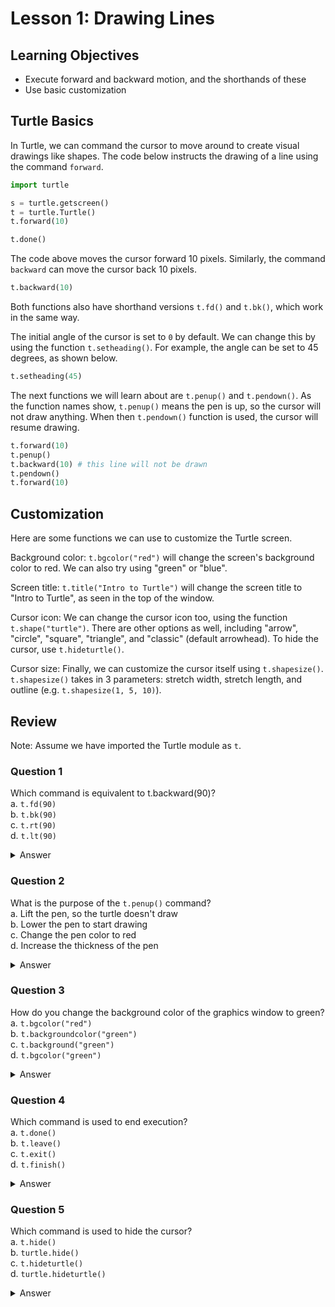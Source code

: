 # Lesson 1: Drawing Lines

## Learning Objectives
- Execute forward and backward motion, and the shorthands of these
- Use basic customization

## Turtle Basics
In Turtle, we can command the cursor to move around to create visual drawings like shapes. The code below instructs the drawing of a line using the command `forward`.

```python
import turtle

s = turtle.getscreen()
t = turtle.Turtle()
t.forward(10)

t.done()
```

The code above moves the cursor forward 10 pixels. Similarly, the command `backward` can move the cursor back 10 pixels.

```python
t.backward(10)
```

Both functions also have shorthand versions `t.fd()` and `t.bk()`, which work in the same way.

The initial angle of the cursor is set to `0` by default. We can change this by using the function `t.setheading()`. For example, the angle can be set to 45 degrees, as shown below.

```python
t.setheading(45)
```

The next functions we will learn about are `t.penup()` and `t.pendown()`. As the function names show, `t.penup()` means the pen is up, so the cursor will not draw anything. When then `t.pendown()` function is used, the cursor will resume drawing.

```python
t.forward(10)
t.penup()
t.backward(10) # this line will not be drawn
t.pendown()
t.forward(10)
```

## Customization
Here are some functions we can use to customize the Turtle screen.

Background color: `t.bgcolor("red")` will change the screen's background color to red. We can also try using "green" or "blue".

Screen title: `t.title("Intro to Turtle")` will change the screen title to "Intro to Turtle", as seen in the top of the window.

Cursor icon: We can change the cursor icon too, using the function `t.shape("turtle")`. There are other options as well, including "arrow", "circle", "square", "triangle", and "classic" (default arrowhead). To hide the cursor, use `t.hideturtle()`.

Cursor size: Finally, we can customize the cursor itself using `t.shapesize()`. `t.shapesize()` takes in 3 parameters: stretch width, stretch length, and outline (e.g. `t.shapesize(1, 5, 10)`).

## Review
Note: Assume we have imported the Turtle module as `t`.

### Question 1
Which command is equivalent to t.backward(90)?  
a. `t.fd(90)`  
b. `t.bk(90)`  
c. `t.rt(90)`  
d. `t.lt(90)`

<details>
<summary>Answer</summary>
b
</details>

### Question 2
What is the purpose of the `t.penup()` command?  
a. Lift the pen, so the turtle doesn't draw  
b. Lower the pen to start drawing  
c. Change the pen color to red  
d. Increase the thickness of the pen

<details>
<summary>Answer</summary>
a
</details>

### Question 3
How do you change the background color of the graphics window to green?  
a. `t.bgcolor("red")`  
b. `t.backgroundcolor("green")`  
c. `t.background("green")`  
d. `t.bgcolor("green")`

<details>
<summary>Answer</summary>
d
</details>

### Question 4
Which command is used to end execution?  
a. `t.done()`  
b. `t.leave()`  
c. `t.exit()`  
d. `t.finish()`

<details>
<summary>Answer</summary>
a
</details>

### Question 5
Which command is used to hide the cursor?  
a. `t.hide()`  
b. `turtle.hide()`  
c. `t.hideturtle()`  
d. `turtle.hideturtle()`

<details>
<summary>Answer</summary>
c
</details>
